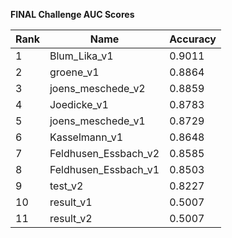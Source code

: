 **FINAL Challenge AUC Scores**


|Rank|Name|Accuracy|
|----|-----|---|
|1|Blum_Lika_v1|0.9011| 
|2|groene_v1|0.8864| 
|3|joens_meschede_v2|0.8859| 
|4|Joedicke_v1|0.8783| 
|5|joens_meschede_v1|0.8729| 
|6|Kasselmann_v1|0.8648| 
|7|Feldhusen_Essbach_v2|0.8585| 
|8|Feldhusen_Essbach_v1|0.8503| 
|9|test_v2|0.8227| 
|10|result_v1|0.5007| 
|11|result_v2|0.5007| 
